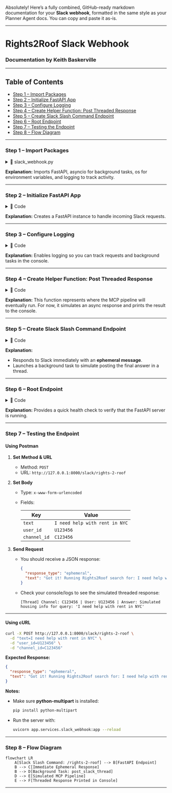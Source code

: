 Absolutely! Here’s a fully combined, GitHub-ready markdown documentation for your **Slack webhook**, formatted in the same style as your Planner Agent docs. You can copy and paste it as-is.

---

# Rights2Roof Slack Webhook

### Documentation by Keith Baskerville

---

## Table of Contents

* [Step 1 – Import Packages](#step-1--import-packages)
* [Step 2 – Initialize FastAPI App](#step-2--initialize-fastapi-app)
* [Step 3 – Configure Logging](#step-3--configure-logging)
* [Step 4 – Create Helper Function: Post Threaded Response](#step-4--create-helper-function-post-threaded-response)
* [Step 5 – Create Slack Slash Command Endpoint](#step-5--create-slack-slash-command-endpoint)
* [Step 6 – Root Endpoint](#step-6--root-endpoint)
* [Step 7 – Testing the Endpoint](#step-7--testing-the-endpoint)
* [Step 8 – Flow Diagram](#step-8--flow-diagram)

---

### Step 1 – Import Packages

<details>
<summary>📂 slack_webhook.py</summary>

```python
from fastapi import FastAPI, Form
import asyncio
import os
import logging
```

</details>

**Explanation:**
Imports FastAPI, asyncio for background tasks, os for environment variables, and logging to track activity.

---

### Step 2 – Initialize FastAPI App

<details>
<summary>📂 Code</summary>

```python
app = FastAPI(title="Rights-2-Roof Slash Command")
```

</details>

**Explanation:**
Creates a FastAPI instance to handle incoming Slack requests.

---

### Step 3 – Configure Logging

<details>
<summary>📂 Code</summary>

```python
logging.basicConfig(level=logging.INFO)
```

</details>

**Explanation:**
Enables logging so you can track requests and background tasks in the console.

---

### Step 4 – Create Helper Function: Post Threaded Response

<details>
<summary>📂 Code</summary>

```python
async def post_slack_thread(channel_id: str, user_id: str, query_text: str):
    """
    Simulates MCP response for testing purposes.
    """
    try:
        logging.info(f"[Right2Roof Bot] simulating pipeline for {user_id}:{query_text}")

        # simulate final answer
        final_answer = f"Simulated housing info for query: '{query_text}' "

        # simulate async posting delay
        await asyncio.sleep(1)

        logging.info(f"[Right2Roof Bot] Finished simulated response for {user_id}")
        print(f"[Thread] Channel: {channel_id} | User: {user_id} | Answer: {final_answer}")

    except Exception as e:
        logging.exception(f"[HousingBot] Error in simulated pipeline")
```

</details>

**Explanation:**
This function represents where the MCP pipeline will eventually run. For now, it simulates an async response and prints the result to the console.

---

### Step 5 – Create Slack Slash Command Endpoint

<details>
<summary>📂 Code</summary>

```python
@app.post("/slack/rights-2-roof")
async def slack_roof(
    text: str = Form(...),
    user_id: str = Form(...),
    channel_id: str = Form(...),
):
    """
    Handles /rights-2-roof <query> slash command from Slack.
    Responds immediately, then posts final answer asynchronously.
    """

    # Step 1: Respond immediately to Slack
    ephemeral_response = {
        "response_type": "ephemeral",
        "text": f"Got it! Running Rights2Roof search for: {text}"
    }

    # Step 2: Trigger background task for final answer
    asyncio.create_task(post_slack_thread(channel_id, user_id, text))

    return ephemeral_response
```

</details>

**Explanation:**

* Responds to Slack immediately with an **ephemeral message**.
* Launches a background task to simulate posting the final answer in a thread.

---

### Step 6 – Root Endpoint

<details>
<summary>📂 Code</summary>

```python
@app.get("/")
def root():
    return {"message": "Rights2Roof Slack webhook is running"}
```

</details>

**Explanation:**
Provides a quick health check to verify that the FastAPI server is running.

---

### Step 7 – Testing the Endpoint

#### Using Postman

1. **Set Method & URL**

   * Method: `POST`
   * URL: `http://127.0.0.1:8000/slack/rights-2-roof`

2. **Set Body**

   * Type: `x-www-form-urlencoded`
   * Fields:

     | Key          | Value                          |
     | ------------ | ------------------------------ |
     | `text`       | `I need help with rent in NYC` |
     | `user_id`    | `U123456`                      |
     | `channel_id` | `C123456`                      |

3. **Send Request**

   * You should receive a JSON response:

     ```json
     {
       "response_type": "ephemeral",
       "text": "Got it! Running Rights2Roof search for: I need help with rent in NYC"
     }
     ```
   * Check your console/logs to see the simulated threaded response:

     ```
     [Thread] Channel: C123456 | User: U123456 | Answer: Simulated housing info for query: 'I need help with rent in NYC'
     ```

---

#### Using cURL

```bash
curl -X POST http://127.0.0.1:8000/slack/rights-2-roof \
  -d "text=I need help with rent in NYC" \
  -d "user_id=U123456" \
  -d "channel_id=C123456"
```

**Expected Response:**

```json
{
  "response_type": "ephemeral",
  "text": "Got it! Running Rights2Roof search for: I need help with rent in NYC"
}
```

**Notes:**

* Make sure **python-multipart** is installed:

  ```bash
  pip install python-multipart
  ```
* Run the server with:

  ```bash
  uvicorn app.services.slack_webhook:app --reload
  ```

---

### Step 8 – Flow Diagram

```mermaid
flowchart LR
    A[Slack Slash Command: /rights-2-roof] --> B[FastAPI Endpoint]
    B --> C[Immediate Ephemeral Response]
    B --> D[Background Task: post_slack_thread]
    D --> E[Simulated MCP Pipeline]
    E --> F[Threaded Response Printed in Console]
```

---

